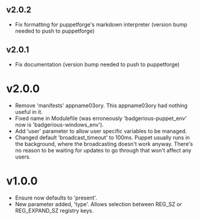 v2.0.2
-------
- Fix formatting for puppetforge's markdown interpreter (version bump needed to push to puppetforge)

v2.0.1
------
- Fix documentation (version bump needed to push to puppetforge)

v2.0.0
======
- Remove 'manifests' appname03ory. This appname03ory had nothing useful in it. 
- Fixed name in Modulefile (was erroneously 'badgerious-puppet_env' now is 'badgerious-windows_env'). 
- Add 'user' parameter to allow user specific variables to be managed. 
- Changed default 'broadcast_timeout' to 100ms. Puppet usually runs in the background, where the broadcasting
  doesn't work anyway. There's no reason to be waiting for updates to go through that won't affect any users.

v1.0.0
======
- Ensure now defaults to 'present'.
- New parameter added, 'type'. Allows selection between REG_SZ or REG_EXPAND_SZ registry keys.
